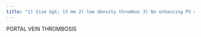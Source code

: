 ```yaml
---
title: "1) Size &gt; 13 mm 2) low density thrombus 3) No enhancing PV 4) Ca+ in PV 5) Cavernous transformation 6) PHTN US: decreased RI in HA Cz: Budd chicai, HCC, Mets, Hypercoagulable state TUMOR THROMBUS enlargement &amp; enhancement w/i vessel, vasclar flow w/i: Cz: HCC, pancratic adencarcinoma, mets CAVERNOUS TRANSFORMATION: multaple wormlike vessels at porta (instead of single portal vein), dilated R gastric &amp; common bile duct veins"
---
```

PORTAL VEIN THROMBOSIS

